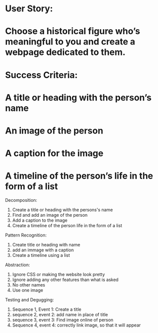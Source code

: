 # User Story: 
# Choose a historical figure who’s meaningful to you and create a webpage dedicated to them.

# Success Criteria: 
# A title or heading with the person’s name
# An image of the person
# A caption for the image
# A timeline of the person’s life in the form of a list

Decomposition:
1. Create a title or heading with the persons's name
2. Find and add an image of the person
3. Add a caption to the image
4. Create a timeline of the person life in the form of a list

Pattern Recognition:
1. Create title or heading with name
2. add an immage with a caption
3. Create a timeline using a list

Abstraction:
1. Ignore CSS or making the website look pretty
2. Ignore adding any other features than what is asked
3. No other names
4. Use one image

Testing and Degugging: 

1. Sequence 1, Event 1: Create a title
2. sequence 2, event 2: add name in place of title
3. sequence 3, event 3: Find image online of person
4. Sequence 4, event 4: correctly link image, so that it will appear


